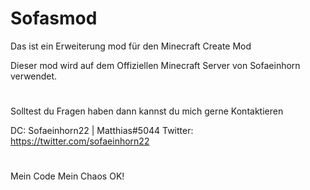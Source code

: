 # Sofasmod


Das ist ein Erweiterung mod für den Minecraft Create Mod

Dieser mod wird auf dem Offiziellen Minecraft Server von Sofaeinhorn verwendet.



#
#

Solltest du Fragen haben dann kannst du mich gerne Kontaktieren

DC: Sofaeinhorn22 | Matthias#5044
Twitter: https://twitter.com/sofaeinhorn22

#
#

Mein Code Mein Chaos OK!